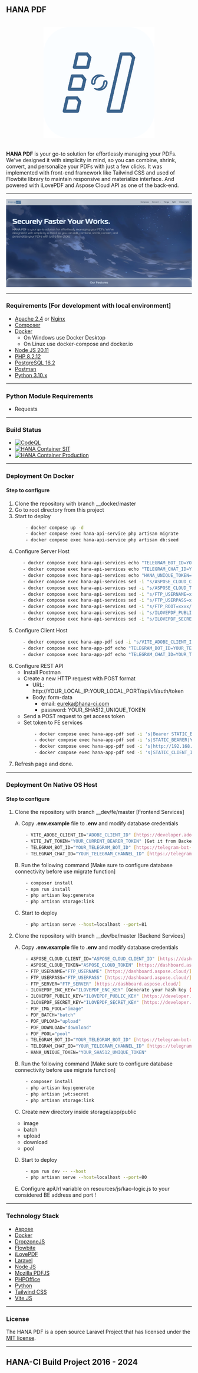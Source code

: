 ## HANA PDF

<br>
<div align="center">
  <img src="screenshot/logo.png" alt="HANA" width="300" height="300">
</div>
<br>

__HANA PDF__ is your go-to solution for effortlessly managing your PDFs. We've designed it with simplicity in mind, so you can combine,
shrink, convert, and personalize your PDFs with just a few clicks. It was implemented with front-end framework like Tailwind CSS and
used of Flowbite library to maintain responsive and materialize interface. And powered with iLovePDF and Aspose Cloud API as one of the back-end.

---

![HANA](screenshot/1.png)

---

### Requirements [For development with local environment]
- [Apache 2.4](https://httpd.apache.org) or [Nginx](https://www.nginx.com)
- [Composer](http://getcomposer.org/)
- [Docker](https://www.docker.com/)
    * On Windows use Docker Desktop
    * On Linux use docker-compose and docker.io
- [Node JS 20.11](https://nodejs.org/en)
- [PHP 8.2.12](https://www.php.net/downloads.php)
- [PostgreSQL 16.2](https://www.postgresql.org/)
- [Postman](https://www.postman.com/)
- [Python 3.10.x](https://www.python.org/downloads/release/python-31011/)

---

### Python Module Requirements
- Requests

---

### Build Status
- [![CodeQL](https://github.com/Nicklas373/Hana-PDF/actions/workflows/github-code-scanning/codeql/badge.svg)](https://github.com/Nicklas373/Hana-PDF/actions/workflows/github-code-scanning/codeql)
- [![HANA Container SIT](https://github.com/Nicklas373/Hana-PDF/actions/workflows/docker-sit-env.yml/badge.svg)](https://github.com/Nicklas373/Hana-PDF/actions/workflows/docker-sit-env.yml)
- [![HANA Container Production](https://github.com/Nicklas373/hana-ci-docker-prod/actions/workflows/docker-prod-env.yml/badge.svg)](https://github.com/Nicklas373/hana-ci-docker-prod/actions/workflows/docker-prod-env.yml)

---

### Deployment On Docker
#### Step to configure
1. Clone the repository with branch __docker/master
2. Go to root directory from this project
3. Start to deploy
    ````bash
        - docker compose up -d
        - docker compose exec hana-api-service php artisan migrate
        - docker compose exec hana-api-service php artisan db:seed
    ````
4. Configure Server Host
     ````bash
        - docker compose exec hana-api-services echo "TELEGRAM_BOT_ID=YOUR_TELEGRAM_BOT_ID" >> .env
        - docker compose exec hana-api-services echo "TELEGRAM_CHAT_ID=YOUR_TELEGRAM_CHANNEL_ID" >> .env
        - docker compose exec hana-api-services echo "HANA_UNIQUE_TOKEN=YOUR_SHA512_UNIQUE_TOKEN" >> .env
        - docker compose exec hana-api-services sed -i "s/ASPOSE_CLOUD_CLIENT_ID=xxxx/ASPOSE_CLOUD_CLIENT_ID=YOUR_ASPOSE_CLOUD_CLIENT_ID/" >> .env
        - docker compose exec hana-api-services sed -i "s/ASPOSE_CLOUD_TOKEN=xxxx/ASPOSE_CLOUD_TOKEN=YOUR_ASPOSE_CLOUD_TOKEN" >> .env
        - docker compose exec hana-api-services sed -i "s/FTP_USERNAME=xxxx/FTP_USERNAME=YOUR_FTP_USERNAME/" >> .env
        - docker compose exec hana-api-services sed -i "s/FTP_USERPASS=xxxx/FTP_USERNAME=YOUR_FTP_USERPASS/" >> .env
        - docker compose exec hana-api-services sed -i "s/FTP_ROOT=xxxx/FTP_USERNAME=YOUR_FTP_ROOT_DIR/" >> .env
        - docker compose exec hana-api-services sed -i "s/ILOVEPDF_PUBLIC_KEY=xxxx/FTP_USERNAME=YOUR_ILOVEPDF_PUBLIC_KEY/" >> .env
        - docker compose exec hana-api-services sed -i "s/ILOVEPDF_SECRET_KEY=xxxx/FTP_USERNAME=YOUR_ILOVEPDF_SECRET_KEY/" >> .env
    ````
5. Configure Client Host
     ````bash
        - docker compose exec hana-app-pdf sed -i "s/VITE_ADOBE_CLIENT_ID=xxxx/VITE_ADOBE_CLIENT_ID=YOUR_ADOBE_CLIENT_ID/" >> .env
        - docker compose exec hana-app-pdf echo "TELEGRAM_BOT_ID=YOUR_TELEGRAM_BOT_ID" >> .env
        - docker compose exec hana-app-pdf echo "TELEGRAM_CHAT_ID=YOUR_TELEGRAM_CHANNEL_ID" >> .env
     ````
6. Configure REST API
    - Install Postman
    - Create a new HTTP request with POST format
        - URL: http://YOUR_LOCAL_IP:YOUR_LOCAL_PORT/api/v1/auth/token
        - Body: form-data
            - email: eureka@hana-ci.com
            - password: YOUR_SHA512_UNIQUE_TOKEN
    - Send a POST request to get access token
    - Set token to FE services
        ````bash
            - docker compose exec hana-app-pdf sed -i 's|Bearer STATIC_BEARER|Bearer YOUR_CURRENT_BEARER|' public/build/assets/kao-logic-CHECK_LATEST_REVISION.js
            - docker compose exec hana-app-pdf sed -i 's|STATIC_BEARER|YOUR_CURRENT_BEARER|' public/build/assets/kao-logic-CHECK_LATEST_REVISION.js
            - docker compose exec hana-app-pdf sed -i 's|http://192.168.0.2|YOUR_BACKEND_URL:PORT|' public/build/assets/kao-logic-CHECK_LATEST_REVISION.js
            - docker compose exec hana-app-pdf sed -i 's|STATIC_CLIENT_ID|YOUR_ADOBE_CLIENT_ID|' public/build/assets/kao-logic-CHECK_LATEST_REVISION.js
        ````
7. Refresh page and done.

---

### Deployment On Native OS Host
#### Step to configure
1. Clone the repository with branch __dev/fe/master [Frontend Services]
    
    A. Copy __.env.example__ file to __.env__ and modify database credentials
    ````bash
        - VITE_ADOBE_CLIENT_ID="ADOBE_CLIENT_ID" [https://developer.adobe.com/document-services/docs/overview/pdf-embed-api/]
        - VITE_JWT_TOKEN="YOUR_CURRENT_BEARER_TOKEN" [Get it from Backend with route api/v1/auth/token]
        - TELEGRAM_BOT_ID="YOUR_TELEGRAM_BOT_ID" [https://telegram-bot-sdk.com/docs/getting-started/installation]
        - TELEGRAM_CHAT_ID="YOUR_TELEGRAM_CHANNEL_ID" [https://telegram-bot-sdk.com/docs/getting-started/installation]
    ````
    B. Run the following command [Make sure to configure database connectivity before use migrate function]
    ````bash
        - composer install
        - npm run install
        - php artisan key:generate
        - php artisan storage:link
    ````
    C. Start to deploy
    ```bash
        - php artisan serve --host=localhost --port=81
    ```
2. Clone the repository with branch __dev/be/master [Backend Services]

    A. Copy __.env.example__ file to __.env__ and modify database credentials
    ````bash
        - ASPOSE_CLOUD_CLIENT_ID="ASPOSE_CLOUD_CLIENT_ID" [https://dashboard.aspose.cloud/]
        - ASPOSE_CLOUD_TOKEN="ASPOSE_CLOUD_TOKEN" [https://dashboard.aspose.cloud/]
        - FTP_USERNAME="FTP_USERNAME" [https://dashboard.aspose.cloud/]
        - FTP_USERPASS="FTP_USERPASS" [https://dashboard.aspose.cloud/]
        - FTP_SERVER="FTP_SERVER" [https://dashboard.aspose.cloud/]
        - ILOVEPDF_ENC_KEY="ILOVEPDF_ENC_KEY" [Generate your hash key (Max. 25 digits)]
        - ILOVEPDF_PUBLIC_KEY="ILOVEPDF_PUBLIC_KEY" [https://developer.ilovepdf.com/]
        - ILOVEPDF_SECRET_KEY="ILOVEPDF_SECRET_KEY" [https://developer.ilovepdf.com/]
        - PDF_IMG_POOL="image"
        - PDF_BATCH="batch"
        - PDF_UPLOAD="upload"
        - PDF_DOWNLOAD="download"
        - PDF_POOL="pool"
        - TELEGRAM_BOT_ID="YOUR_TELEGRAM_BOT_ID" [https://telegram-bot-sdk.com/docs/getting-started/installation]
        - TELEGRAM_CHAT_ID="YOUR_TELEGRAM_CHANNEL_ID" [https://telegram-bot-sdk.com/docs/getting-started/installation]
        - HANA_UNIQUE_TOKEN="YOUR_SHA512_UNIQUE_TOKEN"
    ````
    B. Run the following command [Make sure to configure database connectivity before use migrate function]
    ````bash
        - composer install
        - php artisan key:generate
        - php artisan jwt:secret
        - php artisan storage:link
    ````

    C. Create new directory inside storage/app/public
    * image
    * batch
    * upload
    * download
    * pool

    D. Start to deploy
    ````bash
        - npm run dev -- --host
        - php artisan serve --host=localhost --port=80
    ````
    E. Configure apiUrl variable on resources/js/kao-logic.js to your considered BE address and port !
---

### Technology Stack
- [Aspose](https://www.aspose.cloud/)
- [Docker](https://www.docker.com/)
- [DropzoneJS](https://www.dropzone.dev/)
- [Flowbite](https://flowbite.com/)
- [iLovePDF](https://developer.ilovepdf.com/)
- [Laravel](https://laravel.com/)
- [Node JS](https://nodejs.org/en)
- [Mozilla PDFJS](https://mozilla.github.io/pdf.js/)
- [PHPOffice](https://github.com/PHPOffice)
- [Python](https://www.python.org/)
- [Tailwind CSS](https://tailwindcss.com/)
- [Vite JS](https://vitejs.dev/)

---

### License
The HANA PDF is a open source Laravel Project that has licensed under the [MIT license](https://opensource.org/licenses/MIT).

---

## HANA-CI Build Project 2016 - 2024
